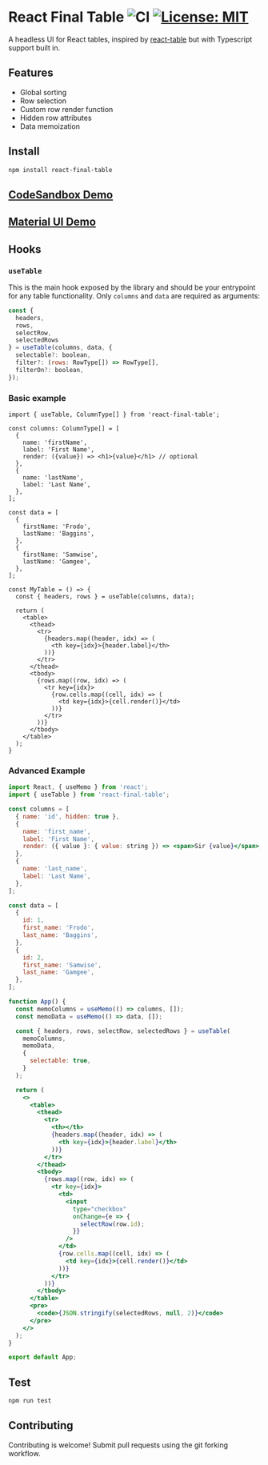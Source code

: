# React Final Table ![CI](https://github.com/Buuntu/react-final-table/workflows/tests/badge.svg) [![License: MIT](https://img.shields.io/badge/License-MIT-green.svg)](https://opensource.org/licenses/MIT)

A headless UI for React tables, inspired by [react-table](https://github.com/tannerlinsley/react-table) but with Typescript
support built in.

## Features

- Global sorting
- Row selection
- Custom row render function
- Hidden row attributes
- Data memoization

## Install

```bash
npm install react-final-table
```

## [CodeSandbox Demo](https://codesandbox.io/s/react-final-table-with-selection-zcodc)

## [Material UI Demo](https://codesandbox.io/s/material-ui-react-final-table-example-sigrz)

## Hooks

### `useTable`

This is the main hook exposed by the library and should be your entrypoint for any table functionality. Only `columns` and `data` are required as arguments:

```jsx
const {
  headers,
  rows,
  selectRow,
  selectedRows
} = useTable(columns, data, {
  selectable?: boolean,
  filter?: (rows: RowType[]) => RowType[],
  filterOn?: boolean,
});
```

### Basic example

```tsx
import { useTable, ColumnType[] } from 'react-final-table';

const columns: ColumnType[] = [
  {
    name: 'firstName',
    label: 'First Name',
    render: ({value}) => <h1>{value}</h1> // optional
  },
  {
    name: 'lastName',
    label: 'Last Name',
  },
];

const data = [
  {
    firstName: 'Frodo',
    lastName: 'Baggins',
  },
  {
    firstName: 'Samwise',
    lastName: 'Gamgee',
  },
];

const MyTable = () => {
  const { headers, rows } = useTable(columns, data);

  return (
    <table>
      <thead>
        <tr>
          {headers.map((header, idx) => (
            <th key={idx}>{header.label}</th>
          ))}
        </tr>
      </thead>
      <tbody>
        {rows.map((row, idx) => (
          <tr key={idx}>
            {row.cells.map((cell, idx) => (
              <td key={idx}>{cell.render()}</td>
            ))}
          </tr>
        ))}
      </tbody>
    </table>
  );
}
```

### Advanced Example

```jsx
import React, { useMemo } from 'react';
import { useTable } from 'react-final-table';

const columns = [
  { name: 'id', hidden: true },
  {
    name: 'first_name',
    label: 'First Name',
    render: ({ value }: { value: string }) => <span>Sir {value}</span>,
  },
  {
    name: 'last_name',
    label: 'Last Name',
  },
];

const data = [
  {
    id: 1,
    first_name: 'Frodo',
    last_name: 'Baggins',
  },
  {
    id: 2,
    first_name: 'Samwise',
    last_name: 'Gamgee',
  },
];

function App() {
  const memoColumns = useMemo(() => columns, []);
  const memoData = useMemo(() => data, []);

  const { headers, rows, selectRow, selectedRows } = useTable(
    memoColumns,
    memoData,
    {
      selectable: true,
    }
  );

  return (
    <>
      <table>
        <thead>
          <tr>
            <th></th>
            {headers.map((header, idx) => (
              <th key={idx}>{header.label}</th>
            ))}
          </tr>
        </thead>
        <tbody>
          {rows.map((row, idx) => (
            <tr key={idx}>
              <td>
                <input
                  type="checkbox"
                  onChange={e => {
                    selectRow(row.id);
                  }}
                />
              </td>
              {row.cells.map((cell, idx) => (
                <td key={idx}>{cell.render()}</td>
              ))}
            </tr>
          ))}
        </tbody>
      </table>
      <pre>
        <code>{JSON.stringify(selectedRows, null, 2)}</code>
      </pre>
    </>
  );
}

export default App;
```

## Test

```bash
npm run test
```

## Contributing

Contributing is welcome! Submit pull requests using the git forking workflow.

